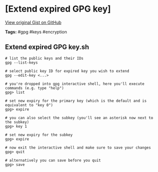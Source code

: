 # [Extend expired GPG key] 

[View original Gist on GitHub](https://gist.github.com/Integralist/94a73bb9f3b15ccb824881d3ddb7ec6f)

**Tags:** #gpg #keys #encryption

## Extend expired GPG key.sh

```shell
# list the public keys and their IDs
gpg --list-keys

# select public key ID for expired key you wish to extend
gpg --edit-key <...>

# you're dropped into gpg interactive shell, here you'll execute commands (e.g. type "help")
gpg> list

# set new expiry for the primary key (which is the default and is equivalent to "key 0")
gpg> expire

# you can also select the subkey (you'll see an asterisk now next to the subkey)
gpg> key 1

# set new expiry for the subkey
gpg> expire

# now exit the interactive shell and make sure to save your changes
gpg> quit

# alternatively you can save before you quit
gpg> save
```

